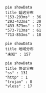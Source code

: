 
```mermaid
pie showData
title 延迟分布
"153-293ms" : 36
"293-433ms" : 30
"433-573ms" : 12
"573-713ms" : 61
"713-853ms" : 18
```
```mermaid
pie showData
title 地域分布
"未知" : 157
```
```mermaid
pie showData
title 协议分布
"ss" : 131
"http" : 1
"trojan" : 8
"vless" : 17
```